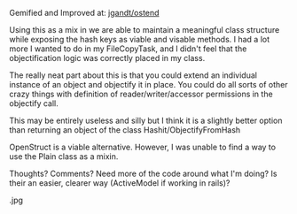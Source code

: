 Gemified and Improved at: [jgandt/ostend](https://github.com/jgandt/ostend)

Using this as a mix in we are able to maintain a meaningful class structure while exposing the hash keys as viable and visable methods.
I had a lot more I wanted to do in my FileCopyTask, and I didn't feel that the objectification logic was correctly placed in my class. 

The really neat part about this is that you could extend an individual instance of an object and objectify it in place.
You could do all sorts of other crazy things with definition of reader/writer/accessor permissions in the objectify call.

This may be entirely useless and silly but I think it is a slightly better option than returning an object of the class Hashit/ObjectifyFromHash

OpenStruct is a viable alternative. However, I was unable to find a way to use the Plain class as a mixin.

Thoughts? Comments? Need more of the code around what I'm doing? Is their an easier, clearer way (ActiveModel if working in rails)?

.jpg
